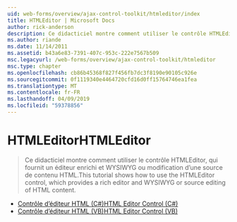 ```yaml
---
uid: web-forms/overview/ajax-control-toolkit/htmleditor/index
title: HTMLEditor | Microsoft Docs
author: rick-anderson
description: Ce didacticiel montre comment utiliser le contrôle HTMLEditor, qui fournit un éditeur enrichi et WYSIWYG ou modification d’une source de contenu HTML.
ms.author: riande
ms.date: 11/14/2011
ms.assetid: b43a6e83-7391-407c-953c-222e7567b509
msc.legacyurl: /web-forms/overview/ajax-control-toolkit/htmleditor
msc.type: chapter
ms.openlocfilehash: cb86b45368f827f456fb7dc3f8190e90105c926e
ms.sourcegitcommit: 0f1119340e4464720cfd16d0ff15764746ea1fea
ms.translationtype: MT
ms.contentlocale: fr-FR
ms.lasthandoff: 04/09/2019
ms.locfileid: "59378856"
---
```

# <a name="htmleditor"></a><span data-ttu-id="1dfd4-103">HTMLEditor</span><span class="sxs-lookup"><span data-stu-id="1dfd4-103">HTMLEditor</span></span>

> <span data-ttu-id="1dfd4-104">Ce didacticiel montre comment utiliser le contrôle HTMLEditor, qui fournit un éditeur enrichi et WYSIWYG ou modification d’une source de contenu HTML.</span><span class="sxs-lookup"><span data-stu-id="1dfd4-104">This tutorial shows how to use the HTMLEditor control, which provides a rich editor and WYSIWYG or source editing of HTML content.</span></span>


- [<span data-ttu-id="1dfd4-105">Contrôle d’éditeur HTML (C#)</span><span class="sxs-lookup"><span data-stu-id="1dfd4-105">HTML Editor Control (C#)</span></span>](how-do-i-use-the-html-editor-control-cs.md)
- [<span data-ttu-id="1dfd4-106">Contrôle d’éditeur HTML (VB)</span><span class="sxs-lookup"><span data-stu-id="1dfd4-106">HTML Editor Control (VB)</span></span>](how-do-i-use-the-html-editor-control-vb.md)
